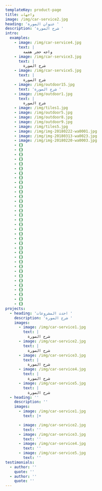 ```yaml
---
templateKey: product-page
title: واجهات
image: /img/car-service2.jpg
heading: 'عنوان الصورة '
description: 'شرح الصورة '
intro:
  examples:
    - image: /img/car-service4.jpg
      text: |
        واجه حجر هشمة 
    - image: /img/car-service3.jpg
      text: |
        شرح الصورة 
    - image: /img/car-service5.jpg
      text: |
        شرح الصورة 
    - image: /img/outdoor15.jpg
      text: 'شرح الصورة '
    - image: /img/outdoor1.jpg
      text: |
        شرح الصورة 
    - image: /img/tiles1.jpg
    - image: /img/outdoor5.jpg
    - image: /img/outdoor8.jpg
    - image: /img/outdoor9.jpg
    - image: /img/tiles5.jpg
    - image: /img/img-20180222-wa0001.jpg
    - image: /img/img-20180313-wa0023.jpg
    - image: /img/img-20180220-wa0003.jpg
    - {}
    - {}
    - {}
    - {}
    - {}
    - {}
    - {}
    - {}
    - {}
    - {}
    - {}
    - {}
    - {}
    - {}
    - {}
    - {}
    - {}
    - {}
    - {}
    - {}
    - {}
    - {}
    - {}
    - {}
    - {}
    - {}
    - {}
    - {}
    - {}
    - {}
    - {}
    - {}
    - {}
    - {}
    - {}
projects:
  - heading: 'احدث المشروعات '
    description: 'شرح الصورة '
    images:
      - image: /img/car-service1.jpg
        text: |
          شرح الصورة 
      - image: /img/car-service2.jpg
        text: |
          شرح الصورة 
      - image: /img/car-service3.jpg
        text: |
          شرح الصورة 
      - image: /img/car-service4.jpg
        text: |
          شرح الصورة 
      - image: /img/car-service5.jpg
        text: |
          شرح الصورة 
  - heading: ''
    description: ''
    images:
      - image: /img/car-service1.jpg
        text: |+

      - image: /img/car-service2.jpg
        text: ''
      - image: /img/car-service3.jpg
        text: ''
      - image: /img/car-service4.jpg
        text: ''
      - image: /img/car-service5.jpg
        text: ''
testimonials:
  - author: ''
    quote: ''
  - author: ''
    quote: ''
---
```


